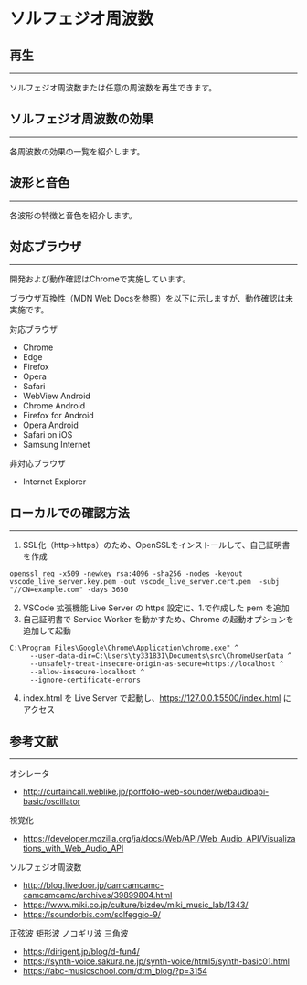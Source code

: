 
# ソルフェジオ周波数


## 再生
---
ソルフェジオ周波数または任意の周波数を再生できます。


## ソルフェジオ周波数の効果
---
各周波数の効果の一覧を紹介します。


## 波形と音色
---
各波形の特徴と音色を紹介します。


## 対応ブラウザ
---
開発および動作確認はChromeで実施しています。

ブラウザ互換性（MDN Web Docsを参照）を以下に示しますが、動作確認は未実施です。

対応ブラウザ
- Chrome
- Edge
- Firefox
- Opera
- Safari
- WebView Android
- Chrome Android
- Firefox for Android
- Opera Android
- Safari on iOS
- Samsung Internet

非対応ブラウザ
- Internet Explorer


## ローカルでの確認方法
---
1. SSL化（http→https）のため、OpenSSLをインストールして、自己証明書を作成
```
openssl req -x509 -newkey rsa:4096 -sha256 -nodes -keyout vscode_live_server.key.pem -out vscode_live_server.cert.pem  -subj "//CN=example.com" -days 3650
```
2. VSCode 拡張機能 Live Server の https 設定に、1.で作成した pem を追加
3. 自己証明書で Service Worker を動かすため、Chrome の起動オプションを追加して起動
```
C:\Program Files\Google\Chrome\Application\chrome.exe" ^
     --user-data-dir=C:\Users\ty331831\Documents\src\ChromeUserData ^
     --unsafely-treat-insecure-origin-as-secure=https://localhost ^
     --allow-insecure-localhost ^
     --ignore-certificate-errors
```
4. index.html を Live Server で起動し、https://127.0.0.1:5500/index.html にアクセス


## 参考文献
---
オシレータ
- http://curtaincall.weblike.jp/portfolio-web-sounder/webaudioapi-basic/oscillator

視覚化
- https://developer.mozilla.org/ja/docs/Web/API/Web_Audio_API/Visualizations_with_Web_Audio_API

ソルフェジオ周波数
- http://blog.livedoor.jp/camcamcamc-camcamcamc/archives/39899804.html
- https://www.miki.co.jp/culture/bizdev/miki_music_lab/1343/
- https://soundorbis.com/solfeggio-9/

正弦波 矩形波 ノコギリ波 三角波
- https://dirigent.jp/blog/d-fun4/
- https://synth-voice.sakura.ne.jp/synth-voice/html5/synth-basic01.html
- https://abc-musicschool.com/dtm_blog/?p=3154

